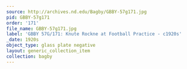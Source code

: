 ```yaml
---
source: http://archives.nd.edu/Bagby/GBBY-57g171.jpg
pid: GBBY-57g171
order: '171'
file_name: GBBY-57g171.jpg
label: 'GBBY 57G/171: Knute Rockne at Football Practice - c1920s'
_date: 1920s
object_type: glass plate negative
layout: generic_collection_item
collection: bagby
---
```

